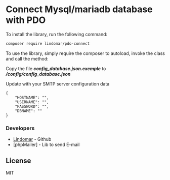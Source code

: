# Connect Mysql/mariadb database with PDO

To install the library, run the following command:

```sh
composer require lindomar/pdo-connect
```

To use the library, simply require the composer to autoload, invoke the class and call the method:

Copy the file ***config_database.json.exemple*** to ***/config/config_database.json***

Update with your SMTP server configuration data

```
{
	"HOSTNAME": "",
	"USERNAME": "",
	"PASSWORD": "",
	"DBNAME": ""
}	
```


### Developers
* [Lindomar] - Github
* [phpMailer] - Lib to send E-mail

License
----
MIT

[//]:#
[raintpl]: <https://github.com/feulf/raintpl3>
[Lindomar]: <https://github.com/Lindomarc/pdo-connect>